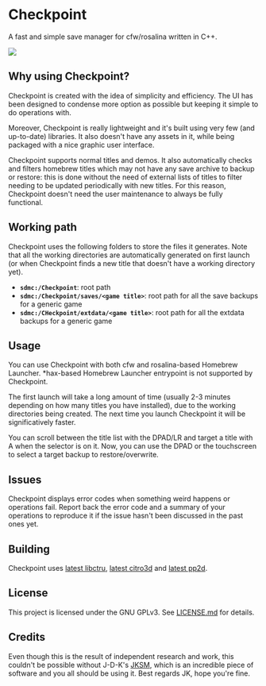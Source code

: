 # Checkpoint

A fast and simple save manager for cfw/rosalina written in C++.

![](https://i.imgur.com/dl6ihmC.png)

## Why using Checkpoint?

Checkpoint is created with the idea of simplicity and efficiency. The UI has been designed to condense more option as possible but keeping it simple to do operations with.

Moreover, Checkpoint is really lightweight and it's built using very few (and up-to-date) libraries. It also doesn't have any assets in it, while being packaged with a nice graphic user interface.

Checkpoint supports normal titles and demos. It also automatically checks and filters homebrew titles which may not have any save archive to backup or restore: this is done without the need of external lists of titles to filter needing to be updated periodically with new titles. For this reason, Checkpoint doesn't need the user maintenance to always be fully functional.

## Working path

Checkpoint uses the following folders to store the files it generates. Note that all the working directories are automatically generated on first launch (or when Checkpoint finds a new title that doesn't have a working directory yet).

* **`sdmc:/Checkpoint`**: root path
* **`sdmc:/Checkpoint/saves/<game title>`**: root path for all the save backups for a generic game
* **`sdmc:/CHeckpoint/extdata/<game title>`**: root path for all the extdata backups for a generic game

## Usage

You can use Checkpoint with both cfw and rosalina-based Homebrew Launcher. *hax-based Homebrew Launcher entrypoint is not supported by Checkpoint.

The first launch will take a long amount of time (usually 2-3 minutes depending on how many titles you have installed), due to the working directories being created. The next time you launch Checkpoint it will be significatively faster.

You can scroll between the title list with the DPAD/LR and target a title with A when the selector is on it. Now, you can use the DPAD or the touchscreen to select a target backup to restore/overwrite.

## Issues

Checkpoint displays error codes when something weird happens or operations fail. Report back the error code and a summary of your operations to reproduce it if the issue hasn't been discussed in the past ones yet.

## Building

Checkpoint uses [latest libctru](https://github.com/smealum/ctrulib), [latest citro3d](https://github.com/fincs/citro3d) and [latest pp2d](https://github.com/BernardoGiordano/pp2d).

## License

This project is licensed under the GNU GPLv3. See [LICENSE.md](https://github.com/BernardoGiordano/Checkpoint/blob/master/LICENSE) for details.

## Credits

Even though this is the result of independent research and work, this couldn't be possible without J-D-K's [JKSM](https://github.com/J-D-K/JKSM), which is an incredible piece of software and you all should be using it. Best regards JK, hope you're fine.